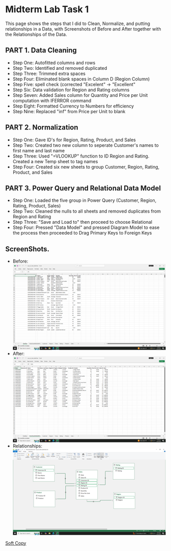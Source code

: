 # Midterm Lab Task 1
This page shows the steps that I did to Clean, Normalize, and putting relationships in a Data, with Screenshots of Before and After together with the Relationships of the Data.

## PART 1. Data Cleaning
- Step One: Autofitted columns and rows
- Step Two: Identified and removed duplicated
- Step Three: Trimmed extra spaces
- Step Four: Eliminated blank spaces in Column D (Region Column)
- Step Five: spell check (corrected "Excelent" -> "Excellent"
- Step Six: Data validation for Region and Rating columns
- Step Seven: Added Sales column for Quantity and Price per Unit computation with IFERROR command
- Step Eight: Formatted Currency to Numbers for efficiency
- Step Nine: Replaced "inf" from Price per Unit to blank

## PART 2. Normalization
- Step One: Gave ID's for Region, Rating, Product, and Sales
- Step Two: Created two new column to seperate Customer's names to first name and last name
- Step Three: Used "=VLOOKUP" function to ID Region and Rating. Created a new Temp sheet to tag names
- Step Four: Created six new sheets to group Customer, Region, Rating, Product, and Sales

## PART 3. Power Query and Relational Data Model
- Step One: Loaded the five group in Power Query (Customer, Region, Rating, Product, Sales)
- Step Two: Cleaned the nulls to all sheets and removed duplicates from Region and Rating
- Step Three: "Save and Load to" then proceed to choose Relational
- Step Four: Pressed "Data Model" and pressed Diagram Model to ease the process then proceeded to Drag Primary Keys to Foreign Keys

## ScreenShots.
- Before:
     <img src="Images/Before.png">
- After:
     <img src="Images/After.png">
- Relationships:
     <img src="Images/Relationships.png">

[Soft Copy](https://github.com/sdalumpines/New-World/blob/b260b501dc1ebad975e13ba3eb527b6efc834c43/EDM%20Task%201/Soft%20Copy/ways_to_clean_dataClean.xlsx)
